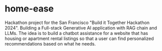 # home-ease
Hackathon project for the San Francisco "Build it Together Hackathon 2024". Building a Full-stack Generative AI application with RAG chain and LLMs. The idea is to build a chatbot assistance for a website that has housing or apartment rental listings so that a user can find personalized recommendations based on what he needs. 

